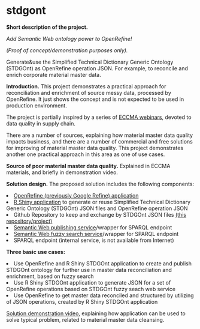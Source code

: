 # stdgont
<p><b>Short description of the project.</b>
<p><i>Add Semantic Web ontology power to OpenRefine!</i>
<p><i>(Proof of concept/demonstration purposes only).</i>
<p>Generate&use the Simplified Technical Dictionary Generic Ontology (STDGOnt) as OpenRefine operation JSON.
For example, to reconcile and enrich corporate material master data.

<p><b>Introduction.</b>
This project demonstrates a practical approach for reconciliation and enrichment of source messy data, processed by OpenRefine.
It just shows the concept and is not expected to be used in production environment.
<p>The project is partially inspired by a series of <a href="https://eccma.org/forms/webinar">ECCMA webinars</a>, devoted to data quality in supply chain.
<p>There are a number of sources, explaining how material master data quality impacts business, 
and there are a number of commercial and free solutions for improving of material master data quality.
This project demonstrates another one practical approach in this area as one of use cases.

<p><b>Source of poor material master data quality.</b>
Explained in ECCMA materials, and briefly in demonstration video.

<p><b>Solution design.</b>
The proposed solution includes the following components:
  <li> <a href="https://openrefine.org/">OpenRefine (previously Google Refine) application</a>
  <li> <a href="https://v1st.shinyapps.io/stdgont-app/">R Shiny application</a> to generate or reuse Simplified Technical Dictionary Generic Ontology (STDGOnt) JSON files and OpenRefine operation JSON 
  <li> Github Repository to keep and exchange by STDGOnt JSON files <a href="https://github.com/v1st-git/stdgont/">(this repository/project)</a>
<li> <a href="https://stdgont.uk.to/stdgont-openrefine-api-post1data">Semantic Web publishing service</a>/wrapper for SPARQL endpoint 
  <li> <a href="https://stdgont.uk.to/stdgont-fuzzy-search-api">Semantic Web fuzzy search service</a>/wrapper for SPARQL endpoint 
<li> SPARQL endpoint (internal service, is not available from Internet)

  <p><b>Three basic use cases:</b>
<li> Use OpenRefine and R Shiny STDGOnt application to create and publish STDGOnt ontology for further use in master data reconciliation and enrichment, based on fuzzy search
<li> Use R Shiny STDGOnt application to generate JSON for a set of OpenRefine operations based on STDGOnt fuzzy seach web service
<li> Use OpenRefine to get master data reconciled and structured by utilizing of JSON operations, created by R Shiny STDGOnt application

  <p><a href="https://youtube.com/watch?v=Uqsrp04erfM&feature=share">Solution demonstration video</a>, explaining how application can be used to solve typical problem, related to material master data cleansing.
